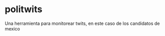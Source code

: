 politwits
=========

Una herramienta para monitorear twits, en este caso de los candidatos de mexico